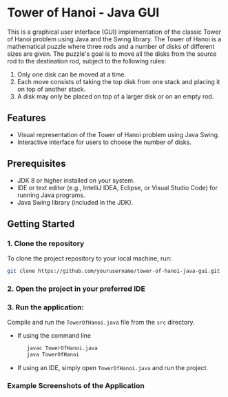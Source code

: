 # Tower of Hanoi - Java GUI

This is a graphical user interface (GUI) implementation of the classic Tower of Hanoi problem using Java and the Swing library. The Tower of Hanoi is a mathematical puzzle where three rods and a number of disks of different sizes are given. The puzzle's goal is to move all the disks from the source rod to the destination rod, subject to the following rules:
1. Only one disk can be moved at a time.
2. Each move consists of taking the top disk from one stack and placing it on top of another stack.
3. A disk may only be placed on top of a larger disk or on an empty rod.

## Features
- Visual representation of the Tower of Hanoi problem using Java Swing.
- Interactive interface for users to choose the number of disks.
  
## Prerequisites
- JDK 8 or higher installed on your system.
- IDE or text editor (e.g., IntelliJ IDEA, Eclipse, or Visual Studio Code) for running Java programs.
- Java Swing library (included in the JDK).

## Getting Started

### 1. Clone the repository
To clone the project repository to your local machine, run:

```bash
git clone https://github.com/yourusername/tower-of-hanoi-java-gui.git 
```
### 2. Open the project in your preferred IDE
### 3. Run the application:
Compile and run the `TowerOfHanoi.java` file from the `src` directory.
  - If using the command line
    ```bash
       javac TowerOfHanoi.java
       java TowerOfHanoi
       ```
  - If using an IDE, simply open `TowerOfHanoi.java` and run the project.

### Example Screenshots of the Application

